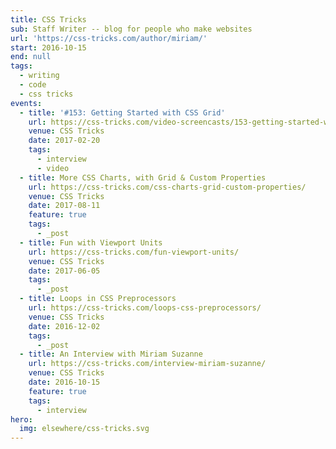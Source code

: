 ```yaml
---
title: CSS Tricks
sub: Staff Writer -- blog for people who make websites
url: 'https://css-tricks.com/author/miriam/'
start: 2016-10-15
end: null
tags:
  - writing
  - code
  - css tricks
events:
  - title: '#153: Getting Started with CSS Grid'
    url: https://css-tricks.com/video-screencasts/153-getting-started-with-css-grid/
    venue: CSS Tricks
    date: 2017-02-20
    tags:
      - interview
      - video
  - title: More CSS Charts, with Grid & Custom Properties
    url: https://css-tricks.com/css-charts-grid-custom-properties/
    venue: CSS Tricks
    date: 2017-08-11
    feature: true
    tags:
      - _post
  - title: Fun with Viewport Units
    url: https://css-tricks.com/fun-viewport-units/
    venue: CSS Tricks
    date: 2017-06-05
    tags:
      - _post
  - title: Loops in CSS Preprocessors
    url: https://css-tricks.com/loops-css-preprocessors/
    venue: CSS Tricks
    date: 2016-12-02
    tags:
      - _post
  - title: An Interview with Miriam Suzanne
    url: https://css-tricks.com/interview-miriam-suzanne/
    venue: CSS Tricks
    date: 2016-10-15
    feature: true
    tags:
      - interview
hero:
  img: elsewhere/css-tricks.svg
---
```

